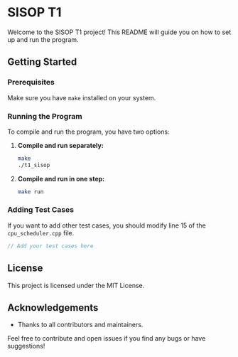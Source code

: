 # SISOP T1

Welcome to the SISOP T1 project! This README will guide you on how to set up and run the program.

## Getting Started

### Prerequisites

Make sure you have `make` installed on your system.

### Running the Program

To compile and run the program, you have two options:

1. **Compile and run separately:**
    ```sh
    make
    ./t1_sisop
    ```

2. **Compile and run in one step:**
    ```sh
    make run
    ```

### Adding Test Cases

If you want to add other test cases, you should modify line 15 of the `cpu_scheduler.cpp` file.

```cpp
// Add your test cases here
```

## License

This project is licensed under the MIT License.

## Acknowledgements

- Thanks to all contributors and maintainers.

Feel free to contribute and open issues if you find any bugs or have suggestions!
